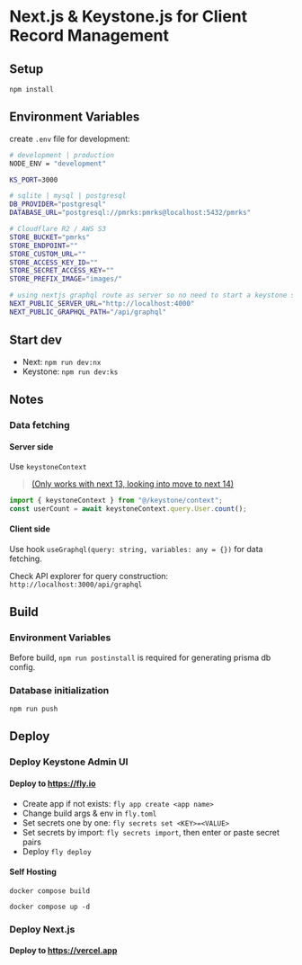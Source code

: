 # Next.js & Keystone.js for Client Record Management

## Setup

`npm install`

## Environment Variables

create `.env` file for development:

```sh
# development | production
NODE_ENV = "development"

KS_PORT=3000

# sqlite | mysql | postgresql
DB_PROVIDER="postgresql"
DATABASE_URL="postgresql://pmrks:pmrks@localhost:5432/pmrks"

# Cloudflare R2 / AWS S3
STORE_BUCKET="pmrks"
STORE_ENDPOINT=""
STORE_CUSTOM_URL=""
STORE_ACCESS_KEY_ID=""
STORE_SECRET_ACCESS_KEY=""
STORE_PREFIX_IMAGE="images/"

# using nextjs graphql route as server so no need to start a keystone server
NEXT_PUBLIC_SERVER_URL="http://localhost:4000"
NEXT_PUBLIC_GRAPHQL_PATH="/api/graphql"
```

## Start dev

- Next: `npm run dev:nx`
- Keystone: `npm run dev:ks`

## Notes

### Data fetching

#### Server side

Use `keystoneContext`

> [(Only works with next 13, looking into move to next 14)](https://github.com/keystonejs/keystone/pull/8881)

```js
import { keystoneContext } from "@/keystone/context";
const userCount = await keystoneContext.query.User.count();
```

#### Client side

Use hook `useGraphql(query: string, variables: any = {})` for data fetching.

Check API explorer for query construction: `http://localhost:3000/api/graphql`

## Build

### Environment Variables

Before build, `npm run postinstall` is required for generating prisma db config.

### Database initialization

`npm run push`

## Deploy

### Deploy Keystone Admin UI

#### Deploy to <https://fly.io>

- Create app if not exists: `fly app create <app name>`
- Change build args & env in `fly.toml`
- Set secrets one by one: `fly secrets set <KEY>=<VALUE>`
- Set secrets by import: `fly secrets import`, then enter or paste secret pairs
- Deploy `fly deploy`

#### Self Hosting

`docker compose build`

`docker compose up -d`

### Deploy Next.js

#### Deploy to <https://vercel.app>
